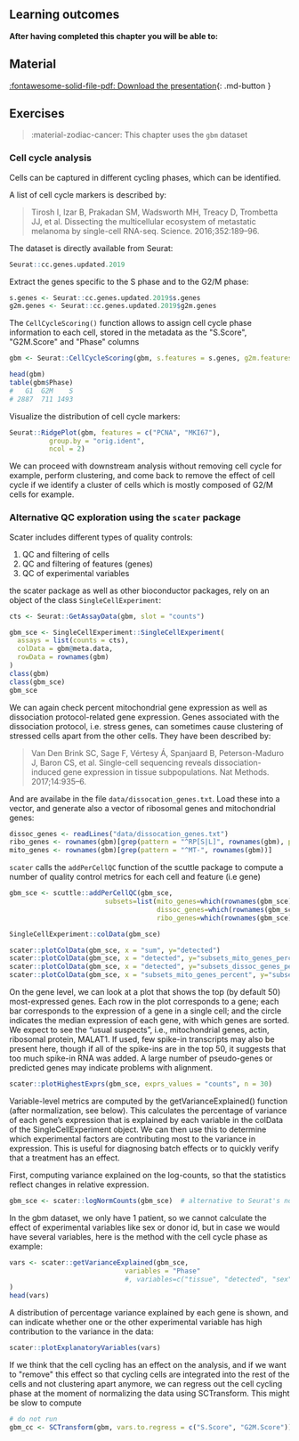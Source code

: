 ## Learning outcomes

**After having completed this chapter you will be able to:**

## Material

[:fontawesome-solid-file-pdf: Download the presentation](../assets/pdf/sequencing_technologies.pdf){: .md-button }

## Exercises

> :material-zodiac-cancer: This chapter uses the `gbm` dataset 

### Cell cycle analysis

Cells can be captured in different cycling phases, which can be identified.

A list of cell cycle markers is described by:

> Tirosh I, Izar B, Prakadan SM, Wadsworth MH, Treacy D, Trombetta JJ, et al. Dissecting the multicellular ecosystem of metastatic melanoma by single-cell RNA-seq. Science. 2016;352:189–96.

The dataset is directly available from Seurat:

```R
Seurat::cc.genes.updated.2019
```

Extract the genes specific to the S phase and to the G2/M phase:

```R
s.genes <- Seurat::cc.genes.updated.2019$s.genes
g2m.genes <- Seurat::cc.genes.updated.2019$g2m.genes
```

The `CellCycleScoring()` function allows to assign cell cycle phase information
to each cell, stored in the metadata as the "S.Score", "G2M.Score" and "Phase" columns

```R
gbm <- Seurat::CellCycleScoring(gbm, s.features = s.genes, g2m.features = g2m.genes)
```

```R
head(gbm)
table(gbm$Phase)
#   G1  G2M    S
# 2887  711 1493
```

Visualize the distribution of cell cycle markers:

```R
Seurat::RidgePlot(gbm, features = c("PCNA", "MKI67"),
          group.by = "orig.ident",
          ncol = 2)
```

We can proceed with downstream analysis without removing cell cycle for example,
perform clustering, and come back to remove the effect of cell cycle if
we identify a cluster of cells which is
mostly composed of G2/M cells for example.



### Alternative QC exploration using the `scater` package

Scater includes different types of quality controls:

1. QC and filtering of cells
2. QC and filtering of features (genes)
3. QC of experimental variables

the scater package as well as other bioconductor packages, rely on
an object of the class `SingleCellExperiment`:

```R
cts <- Seurat::GetAssayData(gbm, slot = "counts")

gbm_sce <- SingleCellExperiment::SingleCellExperiment(
  assays = list(counts = cts),
  colData = gbm@meta.data,
  rowData = rownames(gbm)
)
class(gbm)
class(gbm_sce)
gbm_sce
```

We can again check percent mitochondrial gene expression as well as dissociation protocol-related
gene expression.
Genes associated with the dissociation protocol, i.e. stress genes, can
sometimes cause clustering of stressed cells apart from the other cells.
They have been described by:

> Van Den Brink SC, Sage F, Vértesy Á, Spanjaard B, Peterson-Maduro J, Baron CS, et al. Single-cell sequencing reveals dissociation-induced gene expression in tissue subpopulations. Nat Methods. 2017;14:935–6.

And are availabe in the file `data/dissocation_genes.txt`. Load these into a vector, and generate also a vector of ribosomal genes and mitochondrial genes:

```R
dissoc_genes <- readLines("data/dissocation_genes.txt")
ribo_genes <- rownames(gbm)[grep(pattern = "^RP[S|L]", rownames(gbm), perl = T)]
mito_genes <- rownames(gbm)[grep(pattern = "^MT-", rownames(gbm))]
```

`scater` calls the `addPerCellQC` function of the scuttle package to compute a number of quality control metrics for each cell and feature (i.e gene)

```R
gbm_sce <- scuttle::addPerCellQC(gbm_sce,
                        subsets=list(mito_genes=which(rownames(gbm_sce) %in% mito_genes),
                                     dissoc_genes=which(rownames(gbm_sce) %in% dissoc_genes),
                                     ribo_genes=which(rownames(gbm_sce) %in% ribo_genes)))
```



```R
SingleCellExperiment::colData(gbm_sce)
```

```R
scater::plotColData(gbm_sce, x = "sum", y="detected")
scater::plotColData(gbm_sce, x = "detected", y="subsets_mito_genes_percent")
scater::plotColData(gbm_sce, x = "detected", y="subsets_dissoc_genes_percent")
scater::plotColData(gbm_sce, x = "subsets_mito_genes_percent", y="subsets_ribo_genes_percent")
```

On the gene level, we can look at a plot that shows the top (by default 50) most-expressed genes.
Each row in the plot corresponds to a gene; each bar corresponds to the expression of a gene in a single
cell; and the circle indicates the median expression of each gene, with which genes are sorted. We expect to
see the “usual suspects”, i.e., mitochondrial genes, actin, ribosomal protein, MALAT1. If used, few spike-in transcripts
may also be present here, though if all of the spike-ins are in the top 50, it suggests that too much spike-in
RNA was added. A large number of pseudo-genes or predicted genes may indicate problems with alignment.

```R
scater::plotHighestExprs(gbm_sce, exprs_values = "counts", n = 30)
```

Variable-level metrics are computed by the getVarianceExplained() function (after normalization, see below).
This calculates the percentage of variance of each gene’s expression that is explained by each variable in the
colData of the SingleCellExperiment object. We can then use this to determine which experimental factors
are contributing most to the variance in expression. This is useful for diagnosing batch effects or to
quickly verify that a treatment has an effect.

First, computing variance explained on the log-counts,
so that the statistics reflect changes in relative expression.

```R
gbm_sce <- scater::logNormCounts(gbm_sce)  # alternative to Seurat's normalization here using scater
```

In the gbm dataset, we only have 1 patient, so we cannot calculate the effect
of experimental variables like sex or donor id, but in case we would have several variables,
here is the method with the cell cycle phase as example:

```R
vars <- scater::getVarianceExplained(gbm_sce,
                             variables = "Phase"
                             #, variables=c("tissue", "detected", "sex", "age")
)
head(vars)
```

A distribution of percentage variance explained by each gene is shown,
and can indicate whether one or the other experimental variable has high
contribution to the variance in the data:

```R
scater::plotExplanatoryVariables(vars)
```

If we think that the cell cycling has an effect on the analysis,
and if we want to "remove" this effect so that cycling cells are
integrated into the rest of the cells and not clustering apart anymore,
we can regress out the cell cycling phase at the moment of normalizing
the data using SCTransform.
This might be slow to compute

```R
# do not run
gbm_cc <- SCTransform(gbm, vars.to.regress = c("S.Score", "G2M.Score"))
```

